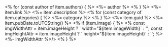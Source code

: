 <item>
  <title><%= item.title %></title>
  <% for (const author of item.authors) { %>
  <dc:creator><%= author %></dc:creator>
  <% } %>
  <link><%= item.link %></link>
  <description><%= item.description %></description>
  <% for (const category of item.categories) { %>
  <category><%= category %></category>
  <% } %>
  <guid><%= item.guid %></guid>
  <pubDate><%= item.pubDate.toUTCString() %></pubDate>
  <% if (item.image) { %>
    <% 
    const imgWidthAttr = item.imageHeight ? ` width="${item.imageWidth}` : '';
    const imgHeightAttr = item.imageHeight ? ` height="${item.imageHeight}` : '';
    %>
  <media:content url="<%- item.image %>" medium="image" type="image/png"<%- imgHeightAttr %><%- imgWidthAttr %>/>
  <% } %>
</item>
